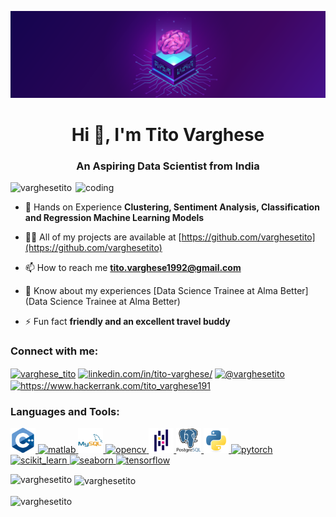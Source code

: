 ![logo](https://github.com/VargheseTito/VargheseTito/blob/main/ban1.png)
<h1 align="center">Hi 👋, I'm Tito Varghese</h1>
<h3 align="center">An Aspiring Data Scientist from India</h3>

<img align="right" alt="coding" width="400" src="https://camo.githubusercontent.com/86a3b6db470f1a0429f7355c08d1edabf3d2c804/68747470733a2f2f6d69726f2e6d656469756d2e636f6d2f6d61782f313336302f312a495247486d69477361313673746564517649615a66772e676966">


<p align="left"> <img src="https://komarev.com/ghpvc/?username=varghesetito&label=Profile%20views&color=0e75b6&style=flat" alt="varghesetito" /> </p>


- 🔭 Hands on Experience **Clustering, Sentiment Analysis, Classification and Regression Machine Learning Models**

- 👨‍💻 All of my projects are available at [https://github.com/varghesetito](https://github.com/varghesetito)

- 📫 How to reach me **tito.varghese1992@gmail.com**

- 📄 Know about my experiences [Data Science Trainee at Alma Better](Data Science Trainee at Alma Better)

- ⚡ Fun fact **friendly and an excellent travel buddy**

<h3 align="left">Connect with me:</h3>
<p align="left">
<a href="https://twitter.com/varghese_tito" target="blank"><img align="center" src="https://raw.githubusercontent.com/rahuldkjain/github-profile-readme-generator/master/src/images/icons/Social/twitter.svg" alt="varghese_tito" height="30" width="40" /></a>
<a href="https://linkedin.com/in/linkedin.com/in/tito-varghese/" target="blank"><img align="center" src="https://raw.githubusercontent.com/rahuldkjain/github-profile-readme-generator/master/src/images/icons/Social/linked-in-alt.svg" alt="linkedin.com/in/tito-varghese/" height="30" width="40" /></a>
<a href="https://medium.com/@varghesetito" target="blank"><img align="center" src="https://raw.githubusercontent.com/rahuldkjain/github-profile-readme-generator/master/src/images/icons/Social/medium.svg" alt="@varghesetito" height="30" width="40" /></a>
<a href="https://www.hackerrank.com/https://www.hackerrank.com/tito_varghese191" target="blank"><img align="center" src="https://raw.githubusercontent.com/rahuldkjain/github-profile-readme-generator/master/src/images/icons/Social/hackerrank.svg" alt="https://www.hackerrank.com/tito_varghese191" height="30" width="40" /></a>
</p>

<h3 align="left">Languages and Tools:</h3>
<p align="left"> <a href="https://www.w3schools.com/cpp/" target="_blank" rel="noreferrer"> <img src="https://raw.githubusercontent.com/devicons/devicon/master/icons/cplusplus/cplusplus-original.svg" alt="cplusplus" width="40" height="40"/> </a> <a href="https://www.mathworks.com/" target="_blank" rel="noreferrer"> <img src="https://upload.wikimedia.org/wikipedia/commons/2/21/Matlab_Logo.png" alt="matlab" width="40" height="40"/> </a> <a href="https://www.mysql.com/" target="_blank" rel="noreferrer"> <img src="https://raw.githubusercontent.com/devicons/devicon/master/icons/mysql/mysql-original-wordmark.svg" alt="mysql" width="40" height="40"/> </a> <a href="https://opencv.org/" target="_blank" rel="noreferrer"> <img src="https://www.vectorlogo.zone/logos/opencv/opencv-icon.svg" alt="opencv" width="40" height="40"/> </a> <a href="https://pandas.pydata.org/" target="_blank" rel="noreferrer"> <img src="https://raw.githubusercontent.com/devicons/devicon/2ae2a900d2f041da66e950e4d48052658d850630/icons/pandas/pandas-original.svg" alt="pandas" width="40" height="40"/> </a> <a href="https://www.postgresql.org" target="_blank" rel="noreferrer"> <img src="https://raw.githubusercontent.com/devicons/devicon/master/icons/postgresql/postgresql-original-wordmark.svg" alt="postgresql" width="40" height="40"/> </a> <a href="https://www.python.org" target="_blank" rel="noreferrer"> <img src="https://raw.githubusercontent.com/devicons/devicon/master/icons/python/python-original.svg" alt="python" width="40" height="40"/> </a> <a href="https://pytorch.org/" target="_blank" rel="noreferrer"> <img src="https://www.vectorlogo.zone/logos/pytorch/pytorch-icon.svg" alt="pytorch" width="40" height="40"/> </a> <a href="https://scikit-learn.org/" target="_blank" rel="noreferrer"> <img src="https://upload.wikimedia.org/wikipedia/commons/0/05/Scikit_learn_logo_small.svg" alt="scikit_learn" width="40" height="40"/> </a> <a href="https://seaborn.pydata.org/" target="_blank" rel="noreferrer"> <img src="https://seaborn.pydata.org/_images/logo-mark-lightbg.svg" alt="seaborn" width="40" height="40"/> </a> <a href="https://www.tensorflow.org" target="_blank" rel="noreferrer"> <img src="https://www.vectorlogo.zone/logos/tensorflow/tensorflow-icon.svg" alt="tensorflow" width="40" height="40"/> </a> </p>

<p><img align="left" src="https://github-readme-stats.vercel.app/api/top-langs?username=varghesetito&show_icons=true&locale=en&layout=compact" alt="varghesetito" /></p>

<p>&nbsp;<img align="center" src="https://github-readme-stats.vercel.app/api?username=varghesetito&show_icons=true&locale=en" alt="varghesetito" /></p>

<p><img align="center" src="https://github-readme-streak-stats.herokuapp.com/?user=varghesetito&" alt="varghesetito" /></p>
